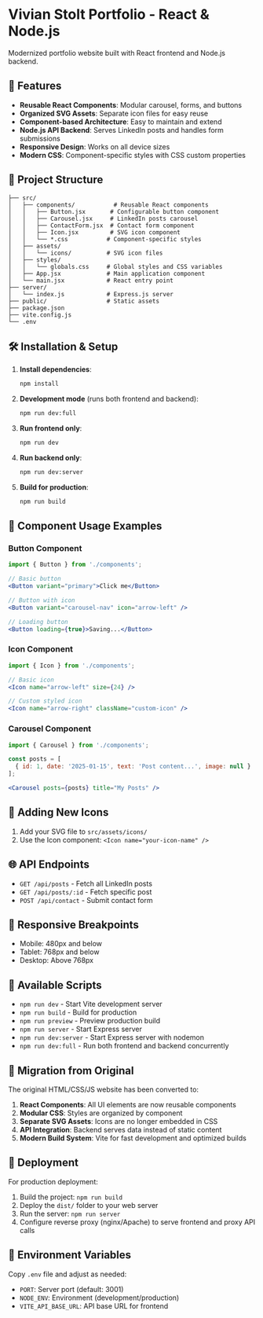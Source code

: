 # Vivian Stolt Portfolio - React & Node.js

Modernized portfolio website built with React frontend and Node.js backend.

## 🚀 Features

- **Reusable React Components**: Modular carousel, forms, and buttons
- **Organized SVG Assets**: Separate icon files for easy reuse
- **Component-based Architecture**: Easy to maintain and extend
- **Node.js API Backend**: Serves LinkedIn posts and handles form submissions
- **Responsive Design**: Works on all device sizes
- **Modern CSS**: Component-specific styles with CSS custom properties

## 📁 Project Structure

```
├── src/
│   ├── components/           # Reusable React components
│   │   ├── Button.jsx       # Configurable button component
│   │   ├── Carousel.jsx     # LinkedIn posts carousel
│   │   ├── ContactForm.jsx  # Contact form component
│   │   ├── Icon.jsx         # SVG icon component
│   │   └── *.css           # Component-specific styles
│   ├── assets/
│   │   └── icons/          # SVG icon files
│   ├── styles/
│   │   └── globals.css     # Global styles and CSS variables
│   ├── App.jsx             # Main application component
│   └── main.jsx            # React entry point
├── server/
│   └── index.js            # Express.js server
├── public/                 # Static assets
├── package.json
├── vite.config.js
└── .env
```

## 🛠 Installation & Setup

1. **Install dependencies**:
   ```bash
   npm install
   ```

2. **Development mode** (runs both frontend and backend):
   ```bash
   npm run dev:full
   ```

3. **Run frontend only**:
   ```bash
   npm run dev
   ```

4. **Run backend only**:
   ```bash
   npm run dev:server
   ```

5. **Build for production**:
   ```bash
   npm run build
   ```

## 🎨 Component Usage Examples

### Button Component
```jsx
import { Button } from './components';

// Basic button
<Button variant="primary">Click me</Button>

// Button with icon
<Button variant="carousel-nav" icon="arrow-left" />

// Loading button
<Button loading={true}>Saving...</Button>
```

### Icon Component
```jsx
import { Icon } from './components';

// Basic icon
<Icon name="arrow-left" size={24} />

// Custom styled icon
<Icon name="arrow-right" className="custom-icon" />
```

### Carousel Component
```jsx
import { Carousel } from './components';

const posts = [
  { id: 1, date: '2025-01-15', text: 'Post content...', image: null }
];

<Carousel posts={posts} title="My Posts" />
```

## 🔧 Adding New Icons

1. Add your SVG file to `src/assets/icons/`
2. Use the Icon component: `<Icon name="your-icon-name" />`

## 🌐 API Endpoints

- `GET /api/posts` - Fetch all LinkedIn posts
- `GET /api/posts/:id` - Fetch specific post
- `POST /api/contact` - Submit contact form

## 📱 Responsive Breakpoints

- Mobile: 480px and below
- Tablet: 768px and below
- Desktop: Above 768px

## 🎯 Available Scripts

- `npm run dev` - Start Vite development server
- `npm run build` - Build for production
- `npm run preview` - Preview production build
- `npm run server` - Start Express server
- `npm run dev:server` - Start Express server with nodemon
- `npm run dev:full` - Run both frontend and backend concurrently

## 🔄 Migration from Original

The original HTML/CSS/JS website has been converted to:

1. **React Components**: All UI elements are now reusable components
2. **Modular CSS**: Styles are organized by component
3. **Separate SVG Assets**: Icons are no longer embedded in CSS
4. **API Integration**: Backend serves data instead of static content
5. **Modern Build System**: Vite for fast development and optimized builds

## 🚀 Deployment

For production deployment:

1. Build the project: `npm run build`
2. Deploy the `dist/` folder to your web server
3. Run the server: `npm run server`
4. Configure reverse proxy (nginx/Apache) to serve frontend and proxy API calls

## 📝 Environment Variables

Copy `.env` file and adjust as needed:
- `PORT`: Server port (default: 3001)
- `NODE_ENV`: Environment (development/production)
- `VITE_API_BASE_URL`: API base URL for frontend